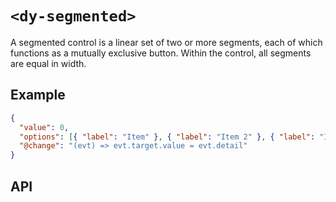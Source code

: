 # `<dy-segmented>`

A segmented control is a linear set of two or more segments, each of which functions as a mutually exclusive button. Within the control, all segments are equal in width.

## Example

<gbp-example name="dy-segmented" src="https://esm.sh/duoyun-ui/elements/segmented">

```json
{
  "value": 0,
  "options": [{ "label": "Item" }, { "label": "Item 2" }, { "label": "Item 3" }],
  "@change": "(evt) => evt.target.value = evt.detail"
}
```

</gbp-example>

## API

<gbp-api src="/src/elements/segmented.ts"></gbp-api>

